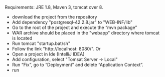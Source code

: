 Requirements:
JRE 1.8, Maven 3, tomcat over 8.
- download the project from the repository
- Add dependency "postgresql-42.2.8.jar" to "WEB-INF/lib"
- Go to the root of the project and execute the “mvn package”
- WAR archive should be placed in the "webapp" directory where tomcat is located
- Run tomcat "startup.bat/sh"
- Follow the link "http://localhost: 8080/".
Or
- Open a project in Ide (IntelliJ IDEA)
- Add configuration, select "Tomsat Server -> Local"
- Run “Fix”, go to “Deployment” and delete “Application Context”.
- run
